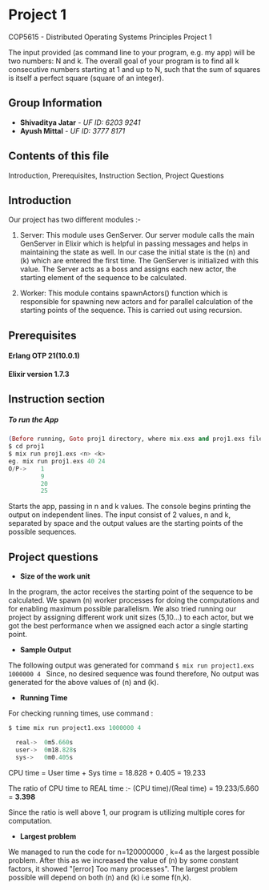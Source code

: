 # Project 1
COP5615 - Distributed Operating Systems Principles Project 1

The input provided (as command line to your program, e.g. my app) will be two numbers: N and k. The overall goal of your program is to find all k consecutive numbers starting at 1 and up to N, such that the sum of squares is itself a perfect square (square of an integer).

## Group Information
* **Shivaditya Jatar** - *UF ID: 6203 9241* 
* **Ayush Mittal** - *UF ID: 3777 8171*

## Contents of this file

Introduction, Prerequisites, Instruction Section, Project Questions

## Introduction
Our project has two different modules :-

1. Server: This module uses GenServer. Our server module calls the main GenServer in Elixir which is helpful in passing messages and helps in maintaining the state as well. In our case the initial state is the (n) and (k) which are entered the first time. The GenServer is initialized with this value. The Server acts as a boss and assigns each new actor, the starting element of the sequence to be calculated. 

2. Worker: This module contains spawnActors() function which is responsible for spawning new actors and for parallel calculation of the starting points of the sequence. This is carried out using recursion.


## Prerequisites

#### Erlang OTP 21(10.0.1)
#### Elixir version 1.7.3

## Instruction section

##### To run the App

```elixir
(Before running, Goto proj1 directory, where mix.exs and proj1.exs files are present) 
$ cd proj1 
$ mix run proj1.exs <n> <k>
eg. mix run proj1.exs 40 24
O/P->    1
    	 9
    	 20
    	 25
```
Starts the app, passing in n and k values. The console begins printing the output on independent lines. The input consist of 2 values, n and k, separated by space and the output values are the starting points of the possible sequences.

## Project questions

* **Size of the work unit**

In the program, the actor receives the starting point of the sequence to be calculated. We spawn (n) worker processes for doing the computations and for enabling maximum possible parallelism. We also tried running our project by assigning different work unit sizes (5,10...) to each actor, but we got the best performance when we assigned each actor a single starting point.  

* **Sample Output**

The following output was generated for command ```$ mix run project1.exs 1000000 4 ```
Since, no desired sequence was found therefore, No output was generated for the above values of (n) and (k). 

* **Running Time**

For checking running times, use command :
```elixir
$ time mix run project1.exs 1000000 4

  real->  0m5.660s
  user->  0m18.828s
  sys->   0m0.405s
```
CPU time = User time + Sys time = 18.828 + 0.405 = 19.233

The ratio of CPU time to REAL time :-
(CPU time)/(Real time) = 19.233/5.660 =  **3.398**

Since the ratio is well above 1, our program is utilizing multiple cores for computation. 

* **Largest problem**

We managed to run the code for n=120000000 , k=4 as the largest possible problem. 
After this as we increased the value of (n) by some constant factors, it showed "[error] Too many processes".
The largest problem possible will depend on both (n) and (k) i.e some f(n,k).
